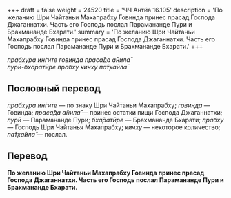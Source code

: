 +++
draft = false
weight = 24520
title = 'ЧЧ Антйа 16.105'
description = 'По желанию Шри Чайтаньи Махапрабху Говинда принес прасад Господа Джаганнатхи. Часть его Господь послал Парамананде Пури и Брахмананде Бхарати.'
summary = 'По желанию Шри Чайтаньи Махапрабху Говинда принес прасад Господа Джаганнатхи. Часть его Господь послал Парамананде Пури и Брахмананде Бхарати.'
+++

_прабхура ин̇гите говинда праса̄да а̄нила̄  
пурӣ-бха̄ратӣре прабху кичху па̄т̣ха̄ила̄_

## Пословный перевод

_прабхура_ _ин̇гите_ — по знаку Шри Чайтаньи Махапрабху; _говинда_ — Говинда; _праса̄да_ _а̄нила̄_ — принес остатки пищи Господа Джаганнатхи; _пурӣ_ — Парамананде Пури; _бха̄ратӣре_ — Брахмананде Бхарати; _прабху_ — Господь Шри Чайтанья Махапрабху; _кичху_ — некоторое количество; _па̄т̣ха̄ила̄_ — послал.

## Перевод

**По желанию Шри Чайтаньи Махапрабху Говинда принес прасад Господа Джаганнатхи. Часть его Господь послал Парамананде Пури и Брахмананде Бхарати.**
